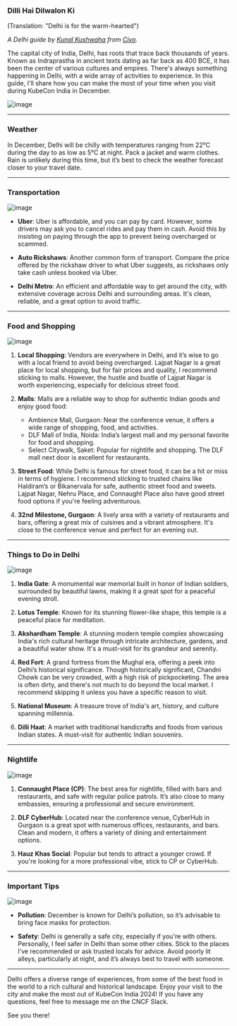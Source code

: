 ### Dilli Hai Dilwalon Ki  
(Translation: "Delhi is for the warm-hearted")

_A Delhi guide by [Kunal Kushwaha](https://x.com/kunalstwt) from [Civo](https://www.civo.com)._

The capital city of India, Delhi, has roots that trace back thousands of years. Known as Indraprastha in ancient texts dating as far back as 400 BCE, it has been the center of various cultures and empires. There's always something happening in Delhi, with a wide array of activities to experience. In this guide, I'll share how you can make the most of your time when you visit during KubeCon India in December.

![image](https://github.com/user-attachments/assets/2e8e3f21-c601-4db3-bc64-f16fe58610cd)

---

### Weather

In December, Delhi will be chilly with temperatures ranging from 22°C during the day to as low as 5°C at night. Pack a jacket and warm clothes. Rain is unlikely during this time, but it’s best to check the weather forecast closer to your travel date.

---

### Transportation

![image](https://github.com/user-attachments/assets/3e5b0d06-2ea8-44a4-91e4-9a33eaa79823)

- **Uber**: Uber is affordable, and you can pay by card. However, some drivers may ask you to cancel rides and pay them in cash. Avoid this by insisting on paying through the app to prevent being overcharged or scammed.
  
- **Auto Rickshaws**: Another common form of transport. Compare the price offered by the rickshaw driver to what Uber suggests, as rickshaws only take cash unless booked via Uber.

- **Delhi Metro**: An efficient and affordable way to get around the city, with extensive coverage across Delhi and surrounding areas. It's clean, reliable, and a great option to avoid traffic.

---

### Food and Shopping

![image](https://github.com/user-attachments/assets/d05757b7-3bb7-44ee-9573-77e7c370eff8)

1. **Local Shopping**: Vendors are everywhere in Delhi, and it’s wise to go with a local friend to avoid being overcharged. Lajpat Nagar is a great place for local shopping, but for fair prices and quality, I recommend sticking to malls. However, the hustle and bustle of Lajpat Nagar is worth experiencing, especially for delicious street food.

2. **Malls**: Malls are a reliable way to shop for authentic Indian goods and enjoy good food:
   - Ambience Mall, Gurgaon: Near the conference venue, it offers a wide range of shopping, food, and activities.
   - DLF Mall of India, Noida: India’s largest mall and my personal favorite for food and shopping.
   - Select Citywalk, Saket: Popular for nightlife and shopping. The DLF mall next door is excellent for restaurants.

3. **Street Food**: While Delhi is famous for street food, it can be a hit or miss in terms of hygiene. I recommend sticking to trusted chains like Haldiram’s or Bikanervala for safe, authentic street food and sweets. Lajpat Nagar, Nehru Place, and Connaught Place also have good street food options if you're feeling adventurous.

4. **32nd Milestone, Gurgaon**: A lively area with a variety of restaurants and bars, offering a great mix of cuisines and a vibrant atmosphere. It's close to the conference venue and perfect for an evening out.

---

### Things to Do in Delhi

![image](https://github.com/user-attachments/assets/93580717-b270-4756-9c5a-02892fe312ce)

1. **India Gate**: A monumental war memorial built in honor of Indian soldiers, surrounded by beautiful lawns, making it a great spot for a peaceful evening stroll.
2. **Lotus Temple**: Known for its stunning flower-like shape, this temple is a peaceful place for meditation.
3. **Akshardham Temple**: A stunning modern temple complex showcasing India's rich cultural heritage through intricate architecture, gardens, and a beautiful water show. It's a must-visit for its grandeur and serenity.
4. **Red Fort**: A grand fortress from the Mughal era, offering a peek into Delhi’s historical significance. Though historically significant, Chandni Chowk can be very crowded, with a high risk of pickpocketing. The area is often dirty, and there's not much to do beyond the local market. I recommend skipping it unless you have a specific reason to visit.

5. **National Museum**: A treasure trove of India's art, history, and culture spanning millennia.
6. **Dilli Haat**: A market with traditional handicrafts and foods from various Indian states. A must-visit for authentic Indian souvenirs.

---

### Nightlife

![image](https://github.com/user-attachments/assets/346f155d-1ee8-4d02-b73d-ebbe92c65b85)

1. **Connaught Place (CP)**: The best area for nightlife, filled with bars and restaurants, and safe with regular police patrols. It’s also close to many embassies, ensuring a professional and secure environment.
  
2. **DLF CyberHub**: Located near the conference venue, CyberHub in Gurgaon is a great spot with numerous offices, restaurants, and bars. Clean and modern, it offers a variety of dining and entertainment options.

3. **Hauz Khas Social**: Popular but tends to attract a younger crowd. If you're looking for a more professional vibe, stick to CP or CyberHub.

---

### Important Tips

![image](https://github.com/user-attachments/assets/9b77b794-17a4-4edf-84d9-56f7f3a4763d)

- **Pollution**: December is known for Delhi’s pollution, so it’s advisable to bring face masks for protection. 
  
- **Safety**: Delhi is generally a safe city, especially if you're with others. Personally, I feel safer in Delhi than some other cities. Stick to the places I’ve recommended or ask trusted locals for advice. Avoid poorly lit alleys, particularly at night, and it’s always best to travel with someone.
  
---

Delhi offers a diverse range of experiences, from some of the best food in the world to a rich cultural and historical landscape. Enjoy your visit to the city and make the most out of KubeCon India 2024! If you have any questions, feel free to message me on the CNCF Slack.

See you there!
